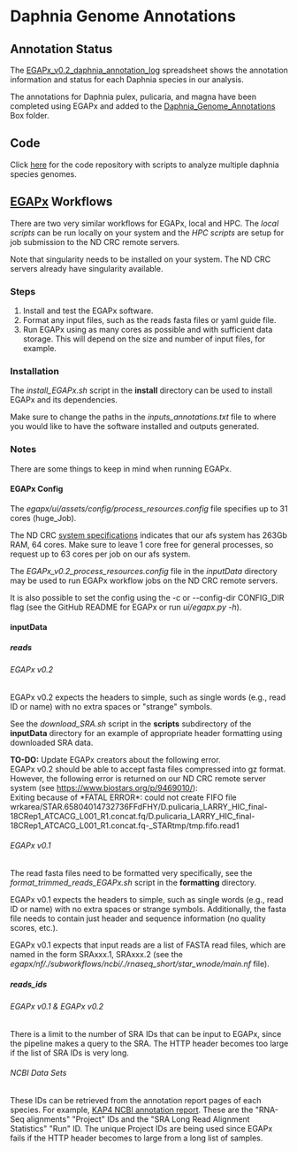 # Daphnia Genome Annotations

## Annotation Status

The [EGAPx\_v0.2\_daphnia\_annotation\_log](https://docs.google.com/spreadsheets/d/10nzxceWsXgf_4hcc5mAFBi7NVG6NLLwm38dv_k6yeUM/edit?usp=sharing) spreadsheet shows the annotation information and status for each Daphnia species in our analysis.

The annotations for Daphnia pulex, pulicaria, and magna have been completed using EGAPx and added to the [Daphnia\_Genome\_Annotations](https://notredame.app.box.com/folder/282385967278) Box folder.

## Code

Click [here](https://github.com/ElizabethBrooks/DaphniaGenomics_MultiGenome) for the code repository with scripts to analyze multiple daphnia species genomes.

## [EGAPx](https://github.com/ncbi/egapx/) Workflows
There are two very similar workflows for EGAPx, local and HPC. The <i>local scripts</i> can be run locally on your system and the <i>HPC scripts</i> are setup for job submission to the ND CRC remote servers.

Note that singularity needs to be installed on your system. The ND CRC servers already have singularity available.

### Steps
1. Install and test the EGAPx software.
2. Format any input files, such as the reads fasta files or yaml guide file.
3. Run EGAPx using as many cores as possible and with sufficient data storage. This will depend on the size and number of input files, for example.

### Installation
The <i>install\_EGAPx.sh</i> script in the <b>install</b> directory can be used to install EGAPx and its dependencies. 

Make sure to change the paths in the <i>inputs\_annotations.txt</i> file to where you would like to have the software installed and outputs generated.

### Notes
There are some things to keep in mind when running EGAPx.

#### EGAPx Config
The <i>egapx/ui/assets/config/process\_resources.config</i> file specifies up to 31 cores (huge\_Job).

The ND CRC [system specifications](https://docs.crc.nd.edu/new_user/quick_start.html) indicates that our afs system has 263Gb RAM, 64 cores. Make sure to leave 1 core free for general processes, so request up to 63 cores per job on our afs system.

The <i>EGAPx\_v0.2\_process\_resources.config</i> file in the <i>inputData</i> directory may be used to run EGAPx workflow jobs on the ND CRC remote servers.

It is also possible to set the config using the -c or --config-dir CONFIG\_DIR flag (see the GitHub README for EGAPx or run <i>ui/egapx.py  -h</i>).

#### inputData

##### reads

###### EGAPx v0.2
EGAPx v0.2 expects the headers to simple, such as single words (e.g., read ID or name) with no extra spaces or "strange" symbols.

See the <i>download\_SRA.sh</i> script in the <b>scripts</b> subdirectory of the <b>inputData</b> directory for an example of appropriate header formatting using downloaded SRA data.

<b>TO-DO:</b> Update EGAPx creators about the following error.<br>
EGAPx v0.2 should be able to accept fasta files compressed into gz format. However, the following error is returned on our ND CRC remote server system (see https://www.biostars.org/p/9469010/):<br>
Exiting because of \*FATAL ERROR\*: could not create FIFO file wrkarea/STAR.65804014732736FFdFHY/D.pulicaria\_LARRY\_HIC\_final-18CRep1\_ATCACG\_L001\_R1.concat.fq/D.pulicaria\_LARRY\_HIC\_final-18CRep1\_ATCACG\_L001\_R1.concat.fq-\_STARtmp/tmp.fifo.read1

###### EGAPx v0.1
The read fasta files need to be formatted very specifically, see the <i>format\_trimmed\_reads\_EGAPx.sh</i> script in the <b>formatting</b> directory.

EGAPx v0.1 expects the headers to simple, such as single words (e.g., read ID or name) with no extra spaces or strange symbols. Additionally, the fasta file needs to contain just header and sequence information (no quality scores, etc.).

EGAPx v0.1 expects that input reads are a list of FASTA read files, which are named in the form SRAxxx.1, SRAxxx.2 (see the <i>egapx/nf/./subworkflows/ncbi/./rnaseq\_short/star\_wnode/main.nf</i> file).

##### reads\_ids

###### EGAPx v0.1 & EGAPx v0.2
There is a limit to the number of SRA IDs that can be input to EGAPx, since the pipeline makes a query to the SRA. The HTTP header becomes too large if the list of SRA IDs is very long. 

###### NCBI Data Sets
These IDs can be retrieved from the annotation report pages of each species. For example, [KAP4 NCBI annotation report](https://www.ncbi.nlm.nih.gov/refseq/annotation_euk/Daphnia_pulex/100/). These are the "RNA-Seq alignments" "Project" IDs and the "SRA Long Read Alignment Statistics" "Run" ID. The unique Project IDs are being used since EGAPx fails if the HTTP header becomes to large from a long list of samples.
